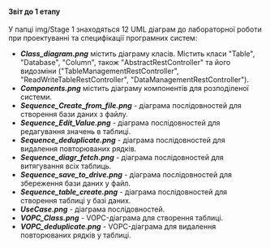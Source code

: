 #### Звіт до 1 етапу 

У папці img/Stage 1 знаходяться 12 UML діаграм до лабораторної роботи при проектуванні та специфікації програмних систем:

- **_Class_diagram.png_** містить діаграму класів. Містить класи "Table", "Database", "Column",  також "AbstractRestController" та його видозміни ("TableManagementRestController", "ReadWriteTableRestController", "DataManagementRestController").
- **_Components.png_** містить діаграму компонентів для розподіленої системи.
- **_Sequence_Сreate_from_file.png_** - діаграма послідовностей для створення бази даних з файлу.
- **_Sequence_Edit_Value.png_** - діаграма послідовностей для редагування значень в таблиці.
- **_Sequence_deduplicate.png_** - діаграма послідовностей для видалення повторюваних рядків.
- **_Sequence_diagr_fetch.png_** - діаграма послідовностей для витягування всіх таблиць.
- **_Sequence_save_to_drive.png_** - діаграма послідовностей для збереження бази даних у файл.
- **_Sequence_table_create.png_** - діаграма послідовностей для створення таблиці у базі даних. 
- **_UseCase.png_** - діаграма послідовностей. 
- **_VOPC_Class.png_** - VOPC-діаграма для створення таблиці. 
- **_VOPC_deduplicate.png_** - VOPC-діаграма для видалення повторюваних рядків у таблиці.
